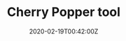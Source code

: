 ---
title: Cherry Popper tool
summary: Cherry MX keyboard switch opening tool.
tags:
- 3d
date: "2020-02-19T00:42:00Z"


# Optional external URL for project (replaces project detail page).
external_link: 

image:
  caption: Cherry popper
  focal_point: Smart
---